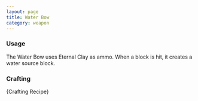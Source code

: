 ```yaml
---
layout: page
title: Water Bow
category: weapon
---
```


### Usage
The Water Bow uses Eternal Clay as ammo. When a block is hit, it creates a water source block.

### Crafting
{Crafting Recipe}
